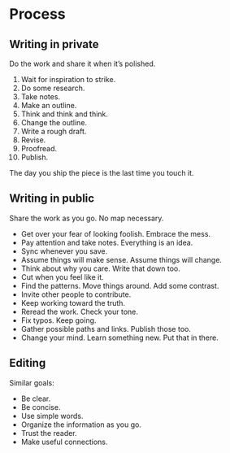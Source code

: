 # Process

## Writing in private

Do the work and share it when it’s polished.

1. Wait for inspiration to strike.
2. Do some research.
3. Take notes.
4. Make an outline.
5. Think and think and think.
6. Change the outline.
7. Write a rough draft.
8. Revise.
9. Proofread.
10. Publish.

The day you ship the piece is the last time you touch it.

## Writing in public

Share the work as you go. No map necessary.

* Get over your fear of looking foolish. Embrace the mess.
* Pay attention and take notes. Everything is an idea.
* Sync whenever you save.
* Assume things will make sense. Assume things will change.
* Think about why you care. Write that down too.
* Cut when you feel like it.
* Find the patterns. Move things around. Add some contrast.
* Invite other people to contribute.
* Keep working toward the truth.
* Reread the work. Check your tone.
* Fix typos. Keep going.
* Gather possible paths and links. Publish those too.
* Change your mind. Learn something new. Put that in there.

## Editing

Similar goals:

* Be clear.
* Be concise.
* Use simple words.
* Organize the information as you go.
* Trust the reader.
* Make useful connections.

